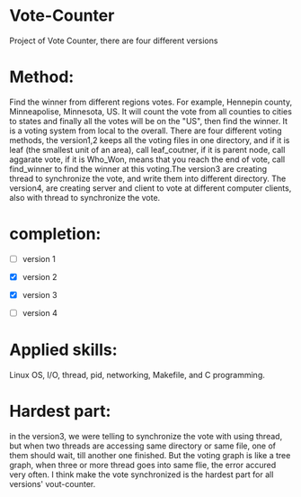 # Vote-Counter
Project of Vote Counter, there are four different versions

# Method:
Find the winner from different regions votes. For example, Hennepin county, Minneapolise, Minnesota, US. It will count the vote from all counties to cities to states and finally all the votes will be on the "US", then find the winner. It is a voting system from local to the overall.
There are four different voting methods, the version1,2 keeps all the voting files in one directory, and if it is leaf (the smallest unit of an area), call leaf_coutner, if it is parent node, call aggarate vote, if it is Who_Won, means that you reach the end of vote, call find_winner to find the winner at this voting.The version3 are creating thread to synchronize the vote,  and write them into different directory. The version4, are creating server and client to vote at different computer clients, also with thread to synchronize the vote. 

# completion:
- [ ] version 1
- [x] version 2
- [x] version 3
- [ ] version 4


# Applied skills:
Linux OS, I/O, thread, pid, networking, Makefile, and C programming.
# Hardest part:
in the version3, we were telling to synchronize the vote with using thread, but when two threads are accessing same directory or same file, one of them should wait, till another one finished. But the voting graph is like a tree graph, when three or more thread goes into same flie, the error accured very often. I think make the vote synchronized is the hardest part for all versions' vout-counter.

